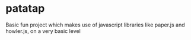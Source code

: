 # patatap
Basic fun project which makes use of javascript libraries like paper.js and howler.js, on a very basic level

